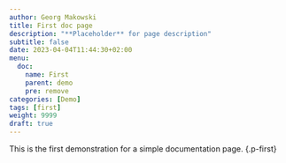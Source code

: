 ```yaml
---
author: Georg Makowski
title: First doc page
description: "**Placeholder** for page description"
subtitle: false
date: 2023-04-04T11:44:30+02:00 
menu:
  doc: 
    name: First
    parent: demo 
    pre: remove
categories: [Demo]
tags: [first]
weight: 9999
draft: true
---
```


This is the first demonstration for a simple documentation page.
{.p-first}
<!--more-->
